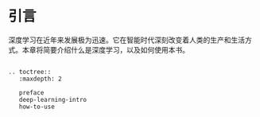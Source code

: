 # 引言


深度学习在近年来发展极为迅速。它在智能时代深刻改变着人类的生产和生活方式。本章将简要介绍什么是深度学习，以及如何使用本书。


```eval_rst

.. toctree::
   :maxdepth: 2

   preface
   deep-learning-intro
   how-to-use

```
